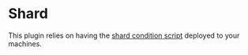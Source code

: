 # Shard

This plugin relies on having the [shard condition script](https://github.com/whitby/mac-scripts/tree/master/munki_condition_shard) deployed to your machines.